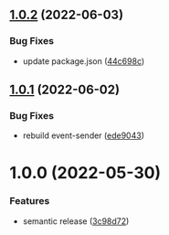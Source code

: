 ## [1.0.2](https://github.com/KL-Engineering/monoceros/compare/event-sender-v1.0.1...event-sender-v1.0.2) (2022-06-03)


### Bug Fixes

* update package.json ([44c698c](https://github.com/KL-Engineering/monoceros/commit/44c698c18a81172d3898afeb0bb7052089c6963e))

## [1.0.1](https://github.com/KL-Engineering/monoceros/compare/event-sender-v1.0.0...event-sender-v1.0.1) (2022-06-02)


### Bug Fixes

* rebuild event-sender ([ede9043](https://github.com/KL-Engineering/monoceros/commit/ede904310e051ba86666c47e4b096455f7a5df27))

# 1.0.0 (2022-05-30)


### Features

* semantic release ([3c98d72](https://github.com/KL-Engineering/monoceros/commit/3c98d72e7347eecc4a3a48db878ea58e752d2eaf))
